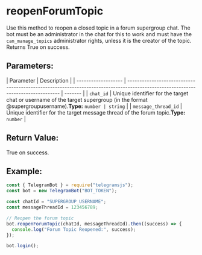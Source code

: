 # reopenForumTopic

Use this method to reopen a closed topic in a forum supergroup chat. The bot must be an administrator in the chat for this to work and must have the `can_manage_topics` administrator rights, unless it is the creator of the topic. Returns True on success.

## Parameters:

| Parameter           | Description                                                                                                                      |
| ------------------- | -------------------------------------------------------------------------------------------------------------------------------- | ------- |
| `chat_id`           | Unique identifier for the target chat or username of the target supergroup (in the format @supergroupusername).**Type:** `number | string` |
| `message_thread_id` | Unique identifier for the target message thread of the forum topic.**Type:** `number`                                            |

## Return Value:

True on success.

## Example:

```javascript
const { TelegramBot } = require("telegramsjs");
const bot = new TelegramBot("BOT_TOKEN");

const chatId = "SUPERGROUP_USERNAME";
const messageThreadId = 123456789;

// Reopen the forum topic
bot.reopenForumTopic(chatId, messageThreadId).then((success) => {
  console.log("Forum Topic Reopened:", success);
});

bot.login();
```
